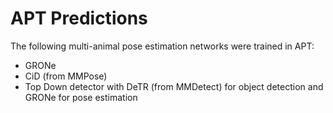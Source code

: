 # APT Predictions

The following multi-animal pose estimation networks were trained in APT:
* GRONe
* CiD (from MMPose)
* Top Down detector with DeTR (from MMDetect) for object detection and GRONe for pose estimation


